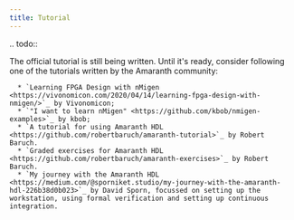 ```yaml
---
title: Tutorial
---
```


.. todo::

   The official tutorial is still being written. Until it's ready, consider following one of the tutorials written by the Amaranth community:

      * `Learning FPGA Design with nMigen <https://vivonomicon.com/2020/04/14/learning-fpga-design-with-nmigen/>`_ by Vivonomicon;
      * `"I want to learn nMigen" <https://github.com/kbob/nmigen-examples>`_ by kbob;
      * `A tutorial for using Amaranth HDL <https://github.com/robertbaruch/amaranth-tutorial>`_ by Robert Baruch.
      * `Graded exercises for Amaranth HDL <https://github.com/robertbaruch/amaranth-exercises>`_ by Robert Baruch.
      * `My journey with the Amaranth HDL <https://medium.com/@sporniket.studio/my-journey-with-the-amaranth-hdl-226b38d0b023>`_ by David Sporn, focussed on setting up the workstation, using formal verification and setting up continuous integration.
